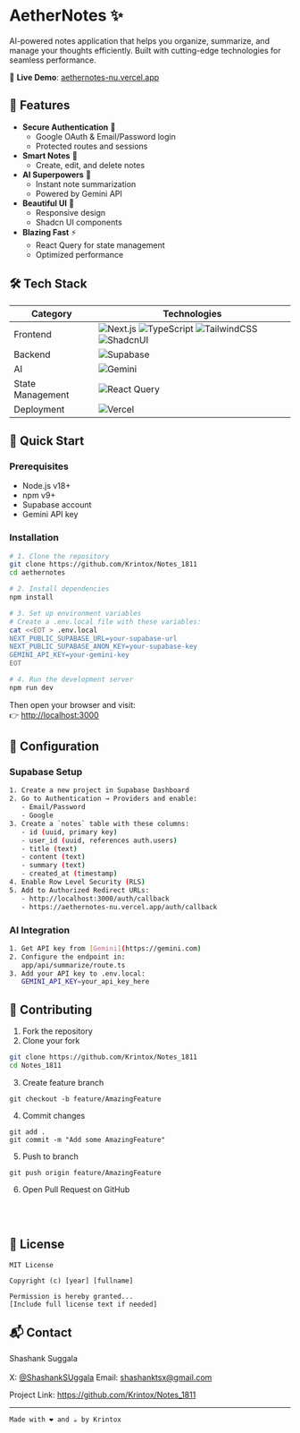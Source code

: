 # AetherNotes ✨

<!-- ![AetherNotes Banner](https://placehold.co/1200x400?text=AetherNotes+AI-Powered+Notes+App) -->

AI-powered notes application that helps you organize, summarize, and manage your thoughts efficiently. Built with cutting-edge technologies for seamless performance.

🔗 **Live Demo**: [aethernotes-nu.vercel.app](https://aethernotes-nu.vercel.app)

## 🌟 Features

- **Secure Authentication** 🔐
  - Google OAuth & Email/Password login
  - Protected routes and sessions
- **Smart Notes** 📝
  - Create, edit, and delete notes
- **AI Superpowers** 🧠
  - Instant note summarization
  - Powered by Gemini API
- **Beautiful UI** 🎨
  - Responsive design
  - Shadcn UI components
- **Blazing Fast** ⚡
  - React Query for state management
  - Optimized performance

## 🛠 Tech Stack

| Category       | Technologies                                                                 |
|----------------|------------------------------------------------------------------------------|
| Frontend       | ![Next.js](https://img.shields.io/badge/Next.js-13+-black?logo=next.js) ![TypeScript](https://img.shields.io/badge/TypeScript-4.9+-blue?logo=typescript) ![TailwindCSS](https://img.shields.io/badge/TailwindCSS-3.3+-06B6D4?logo=tailwind-css) ![ShadcnUI](https://img.shields.io/badge/ShadcnUI-0.4.0-000?logo=react) |
| Backend        | ![Supabase](https://img.shields.io/badge/Supabase-2.38.0-3ECF8E?logo=supabase) |
| AI             | ![Gemini](https://img.shields.io/badge/Gemini_API-1.0-4F46E5) |
| State Management | ![React Query](https://img.shields.io/badge/React_Query-4.29+-FF4154?logo=react-query) |
| Deployment     | ![Vercel](https://img.shields.io/badge/Vercel-Deployed-black?logo=vercel) |

## 🚀 Quick Start

### Prerequisites
- Node.js v18+
- npm v9+
- Supabase account
- Gemini API key

### Installation

```bash
# 1. Clone the repository
git clone https://github.com/Krintox/Notes_1811
cd aethernotes

# 2. Install dependencies
npm install

# 3. Set up environment variables
# Create a .env.local file with these variables:
cat <<EOT > .env.local
NEXT_PUBLIC_SUPABASE_URL=your-supabase-url
NEXT_PUBLIC_SUPABASE_ANON_KEY=your-supabase-key
GEMINI_API_KEY=your-gemini-key
EOT

# 4. Run the development server
npm run dev
```

Then open your browser and visit:  
👉 [http://localhost:3000](http://localhost:3000)

## 🔧 Configuration

### Supabase Setup
```bash
1. Create a new project in Supabase Dashboard
2. Go to Authentication → Providers and enable:
   - Email/Password
   - Google
3. Create a `notes` table with these columns:
   - id (uuid, primary key)
   - user_id (uuid, references auth.users)
   - title (text)
   - content (text)
   - summary (text)
   - created_at (timestamp)
4. Enable Row Level Security (RLS)
5. Add to Authorized Redirect URLs:
   - http://localhost:3000/auth/callback
   - https://aethernotes-nu.vercel.app/auth/callback
```

### AI Integration
```bash
1. Get API key from [Gemini](https://gemini.com)
2. Configure the endpoint in:
   app/api/summarize/route.ts
3. Add your API key to .env.local:
   GEMINI_API_KEY=your_api_key_here
```

## 🤝 Contributing

1. Fork the repository
2. Clone your fork
```bash
git clone https://github.com/Krintox/Notes_1811
cd Notes_1811
```

3. Create feature branch
```
git checkout -b feature/AmazingFeature
```
4. Commit changes
```
git add .
git commit -m "Add some AmazingFeature"
```

5. Push to branch
```
git push origin feature/AmazingFeature
```
6. Open Pull Request on GitHub
<!-- ```
``` -->
<br></br>

## 📜 License
```text
MIT License

Copyright (c) [year] [fullname]

Permission is hereby granted...
[Include full license text if needed]
```

## 📬 Contact
<!-- ```text -->
Shashank Suggala <br></br>
X: [@ShashankSUggala](https://x.com/ShashankSuggala?t=U7hOWqIR9QwCeFqGYaD0_g&s=09) 
Email: shashanktsx@gmail.com

Project Link: 
https://github.com/Krintox/Notes_1811
<!-- ``` -->

---

```text
Made with ❤️ and ☕ by Krintox
```